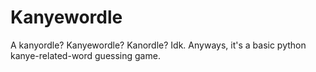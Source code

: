 # Kanyewordle
A kanyordle? Kanyewordle? Kanordle? Idk. Anyways, it's a basic python kanye-related-word guessing game.
